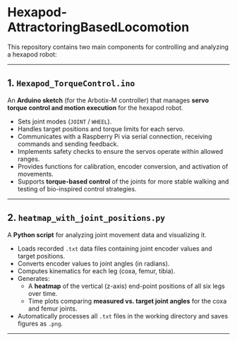 # Hexapod-AttractoringBasedLocomotion

This repository contains two main components for controlling and analyzing a hexapod robot:

---

## 1. `Hexapod_TorqueControl.ino`

An **Arduino sketch** (for the Arbotix-M controller) that manages **servo torque control and motion execution** for the hexapod robot.

- Sets joint modes (`JOINT` / `WHEEL`).
- Handles target positions and torque limits for each servo.
- Communicates with a Raspberry Pi via serial connection, receiving commands and sending feedback.
- Implements safety checks to ensure the servos operate within allowed ranges.
- Provides functions for calibration, encoder conversion, and activation of movements.
- Supports **torque-based control** of the joints for more stable walking and testing of bio-inspired control strategies.

---

## 2. `heatmap_with_joint_positions.py`

A **Python script** for analyzing joint movement data and visualizing it.

- Loads recorded `.txt` data files containing joint encoder values and target positions.
- Converts encoder values to joint angles (in radians).
- Computes kinematics for each leg (coxa, femur, tibia).
- Generates:
  - A **heatmap** of the vertical (z-axis) end-point positions of all six legs over time.
  - Time plots comparing **measured vs. target joint angles** for the coxa and femur joints.
- Automatically processes all `.txt` files in the working directory and saves figures as `.png`.

---

